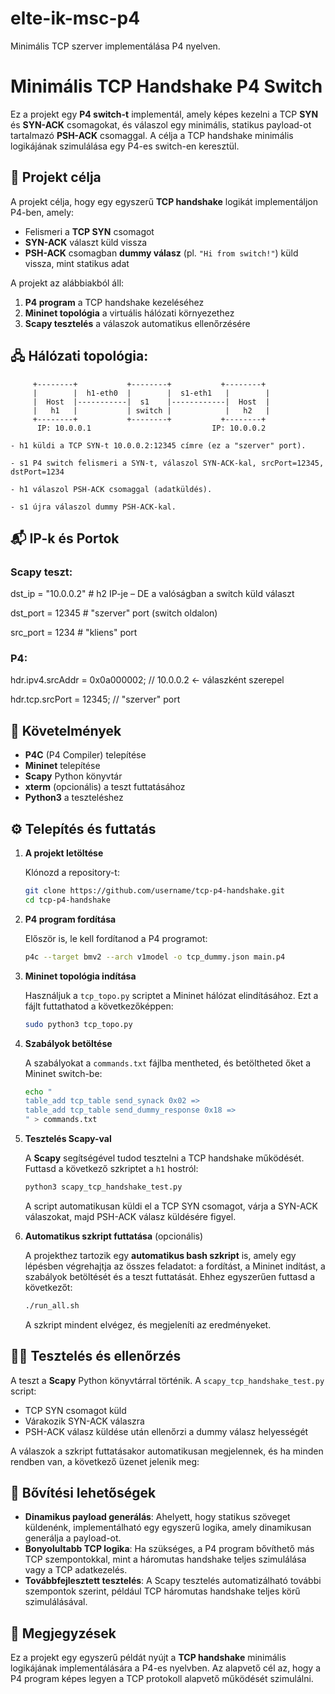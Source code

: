 # elte-ik-msc-p4
Minimális TCP szerver implementálása P4 nyelven.

# Minimális TCP Handshake P4 Switch

Ez a projekt egy **P4 switch-t** implementál, amely képes kezelni a TCP **SYN** és **SYN-ACK** csomagokat, és válaszol egy minimális, statikus payload-ot tartalmazó **PSH-ACK** csomaggal. A célja a TCP handshake minimális logikájának szimulálása egy P4-es switch-en keresztül.

## 🚀 Projekt célja

A projekt célja, hogy egy egyszerű **TCP handshake** logikát implementáljon P4-ben, amely:

- Felismeri a **TCP SYN** csomagot
- **SYN-ACK** választ küld vissza
- **PSH-ACK** csomagban **dummy válasz** (pl. `"Hi from switch!"`) küld vissza, mint statikus adat

A projekt az alábbiakból áll:

1. **P4 program** a TCP handshake kezeléséhez
2. **Mininet topológia** a virtuális hálózati környezethez
3. **Scapy tesztelés** a válaszok automatikus ellenőrzésére


## 🖧 Hálózati topológia:
```
     +--------+           +--------+           +--------+
     |        |  h1-eth0  |        |  s1-eth1   |        |
     |  Host  |-----------|  s1    |------------|  Host  |
     |   h1   |           | switch |            |   h2   |
     +--------+           +--------+           +--------+
      IP: 10.0.0.1                           IP: 10.0.0.2
```

    - h1 küldi a TCP SYN-t 10.0.0.2:12345 címre (ez a "szerver" port).

    - s1 P4 switch felismeri a SYN-t, válaszol SYN-ACK-kal, srcPort=12345, dstPort=1234

    - h1 válaszol PSH-ACK csomaggal (adatküldés).

    - s1 újra válaszol dummy PSH-ACK-kal.

## 📬 IP-k és Portok

### Scapy teszt:

dst_ip = "10.0.0.2"     # h2 IP-je – DE a valóságban a switch küld választ

dst_port = 12345        # "szerver" port (switch oldalon)

src_port = 1234         # "kliens" port

### P4:

hdr.ipv4.srcAddr = 0x0a000002; // 10.0.0.2 ← válaszként szerepel

hdr.tcp.srcPort = 12345;       // "szerver" port

## 🧰 Követelmények

- **P4C** (P4 Compiler) telepítése
- **Mininet** telepítése
- **Scapy** Python könyvtár
- **xterm** (opcionális) a teszt futtatásához
- **Python3** a teszteléshez

## ⚙️ Telepítés és futtatás

1. **A projekt letöltése**

    Klónozd a repository-t:

    ```bash
    git clone https://github.com/username/tcp-p4-handshake.git
    cd tcp-p4-handshake
    ```

2. **P4 program fordítása**

    Először is, le kell fordítanod a P4 programot:

    ```bash
    p4c --target bmv2 --arch v1model -o tcp_dummy.json main.p4
    ```

3. **Mininet topológia indítása**

    Használjuk a `tcp_topo.py` scriptet a Mininet hálózat elindításához. Ezt a fájlt futtathatod a következőképpen:

    ```bash
    sudo python3 tcp_topo.py
    ```

4. **Szabályok betöltése**

    A szabályokat a `commands.txt` fájlba mentheted, és betöltheted őket a Mininet switch-be:

    ```bash
    echo "
    table_add tcp_table send_synack 0x02 =>
    table_add tcp_table send_dummy_response 0x18 =>
    " > commands.txt
    ```

5. **Tesztelés Scapy-val**

    A **Scapy** segítségével tudod tesztelni a TCP handshake működését. Futtasd a következő szkriptet a `h1` hostról:

    ```bash
    python3 scapy_tcp_handshake_test.py
    ```

    A script automatikusan küldi el a TCP SYN csomagot, várja a SYN-ACK válaszokat, majd PSH-ACK válasz küldésére figyel.

6. **Automatikus szkript futtatása** (opcionális)

    A projekthez tartozik egy **automatikus bash szkript** is, amely egy lépésben végrehajtja az összes feladatot: a fordítást, a Mininet indítást, a szabályok betöltését és a teszt futtatását. Ehhez egyszerűen futtasd a következőt:

    ```bash
    ./run_all.sh
    ```

    A szkript mindent elvégez, és megjeleníti az eredményeket.

## 🧑‍💻 Tesztelés és ellenőrzés

A teszt a **Scapy** Python könyvtárral történik. A `scapy_tcp_handshake_test.py` script:

- TCP SYN csomagot küld
- Várakozik SYN-ACK válaszra
- PSH-ACK válasz küldése után ellenőrzi a dummy válasz helyességét

A válaszok a szkript futtatásakor automatikusan megjelennek, és ha minden rendben van, a következő üzenet jelenik meg:



## 🔧 Bővítési lehetőségek

- **Dinamikus payload generálás**: Ahelyett, hogy statikus szöveget küldenénk, implementálható egy egyszerű logika, amely dinamikusan generálja a payload-ot.
- **Bonyolultabb TCP logika**: Ha szükséges, a P4 program bővíthető más TCP szempontokkal, mint a háromutas handshake teljes szimulálása vagy a TCP adatkezelés.
- **Továbbfejlesztett tesztelés**: A Scapy tesztelés automatizálható további szempontok szerint, például TCP háromutas handshake teljes körű szimulálásával.

## 📝 Megjegyzések

Ez a projekt egy egyszerű példát nyújt a **TCP handshake** minimális logikájának implementálására a P4-es nyelvben. Az alapvető cél az, hogy a P4 program képes legyen a TCP protokoll alapvető működését szimulálni.
